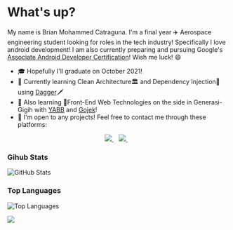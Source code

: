 # What's up?

My name is Brian Mohammed Catraguna. I'm a final year ✈️ Aerospace engineering student looking for roles in the tech industry! Specifically I love android development! I am also currently preparing and pursuing Google's [Associate Android Developer Certification](https://developers.google.com/certification/associate-android-developer)! Wish me luck! :smile:

* 🎓 Hopefully I'll graduate on October 2021!
* 📖 Currently learning Clean Architecture🏛️ and Dependency Injection💉 using [Dagger](https://github.com/google/dagger)🗡️
* 📗 Also learning 🎨Front-End Web Technologies on the side in Generasi-Gigih with [YABB](https://www.anakbangsabisa.org/) and [Gojek](https://www.gojek.io/)! 
* 🚧 I'm open to any projects! Feel free to contact me through these platforms:

<p align='center'>
<a href="https://www.linkedin.com/in/brian-mohammed-catraguna-160ab833/">
  <img src="https://img.shields.io/badge/linkedin-%230077B5.svg?&style=for-the-badge&logo=linkedin&logoColor=white" />
</a>&nbsp;&nbsp;
<a href="mailto:briancatraguna@gmail.com">
  <img src="https://img.shields.io/badge/email me-%23D14836.svg?&style=for-the-badge&logo=gmail&logoColor=white" />
</a>&nbsp;&nbsp;
</p>

### Gihub Stats
<p><img src="https://github-readme-stats.vercel.app/api?username=briancatraguna&amp;show_icons=true&amp;count_private=true&amp;theme=cobalt" alt="GitHub Stats"></p>

### Top Languages
<p><img src="https://github-readme-stats.vercel.app/api/top-langs/?username=briancatraguna&amp;layout=compact" alt="Top Languages"></p>

![](https://visitor-badge.glitch.me/badge?page_id=briancatraguna)
